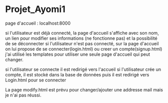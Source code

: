 # Projet_Ayomi1

page d'accueil : localhost:8000

si l'utilisateur est déjà connecté, la page d'accueil s'affiche avec son nom, un lien pour modifier ses informations (ne fonctionne pas) et la possibilité de se déconnecter
si l'utilisateur n'est pas connecté, sur la page d'accueil on lui propose de se connecter(login.html) ou creer un compte(signup.html)
j'ai utilisé les templates pour utiliser une seule page d'accueil qui peut changer.

si l'utilisateur se connecte il est redirigé vers l'accueil
si l'utilisateur crée un compte, il est stocké dans la base de données puis il est redirigé vers Login.html pour se connecter

La page modify.html est prévu pour changer/ajouter une addresse mail mais je n'ai pas réussi.

